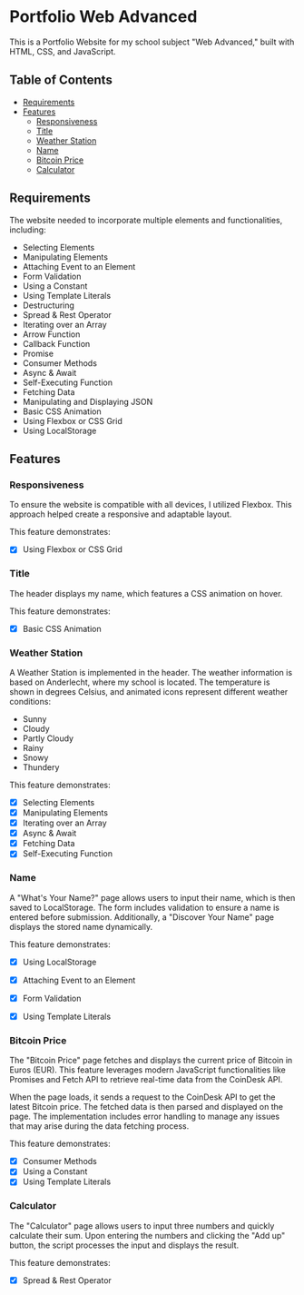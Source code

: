 # Portfolio Web Advanced

This is a Portfolio Website for my school subject "Web Advanced," built with HTML, CSS, and JavaScript.

## Table of Contents
- [Requirements](#requirements)
- [Features](#features)
    - [Responsiveness](#responsiveness)
    - [Title](#title)
    - [Weather Station](#weather-station)
    - [Name](#name)
    - [Bitcoin Price](#bitcoin-price)
    - [Calculator](#calculator)

## Requirements

The website needed to incorporate multiple elements and functionalities, including:

- Selecting Elements
- Manipulating Elements
- Attaching Event to an Element
- Form Validation
- Using a Constant
- Using Template Literals
- Destructuring
- Spread & Rest Operator
- Iterating over an Array
- Arrow Function
- Callback Function
- Promise
- Consumer Methods
- Async & Await
- Self-Executing Function
- Fetching Data
- Manipulating and Displaying JSON
- Basic CSS Animation
- Using Flexbox or CSS Grid
- Using LocalStorage

## Features

### Responsiveness

To ensure the website is compatible with all devices, I utilized Flexbox. This approach helped create a responsive and adaptable layout.

This feature demonstrates:

- [x] Using Flexbox or CSS Grid

### Title

The header displays my name, which features a CSS animation on hover.

This feature demonstrates:

- [x] Basic CSS Animation

### Weather Station

A Weather Station is implemented in the header. The weather information is based on Anderlecht, where my school is located. The temperature is shown in degrees Celsius, and animated icons represent different weather conditions:

- Sunny
- Cloudy
- Partly Cloudy
- Rainy
- Snowy
- Thundery

This feature demonstrates:

- [x] Selecting Elements
- [x] Manipulating Elements
- [x] Iterating over an Array
- [x] Async & Await
- [x] Fetching Data
- [x] Self-Executing Function

### Name

A "What's Your Name?" page allows users to input their name, which is then saved to LocalStorage. The form includes validation to ensure a name is entered before submission. Additionally, a "Discover Your Name" page displays the stored name dynamically.

This feature demonstrates:

- [x] Using LocalStorage
- [x] Attaching Event to an Element
- [x] Form Validation
- [x] Using Template Literals


### Bitcoin Price

The "Bitcoin Price" page fetches and displays the current price of Bitcoin in Euros (EUR). This feature leverages modern JavaScript functionalities like Promises and Fetch API to retrieve real-time data from the CoinDesk API.

When the page loads, it sends a request to the CoinDesk API to get the latest Bitcoin price. The fetched data is then parsed and displayed on the page. The implementation includes error handling to manage any issues that may arise during the data fetching process.

This feature demonstrates:

- [x] Consumer Methods
- [x] Using a Constant
- [x] Using Template Literals

### Calculator

The "Calculator" page allows users to input three numbers and quickly calculate their sum. Upon entering the numbers and clicking the "Add up" button, the script processes the input and displays the result.

This feature demonstrates:

- [x] Spread & Rest Operator